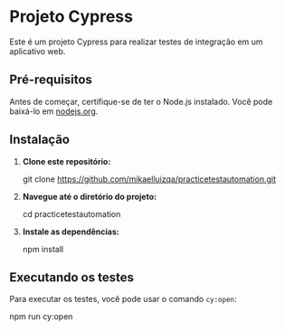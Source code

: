 # Projeto Cypress

Este é um projeto Cypress para realizar testes de integração em um aplicativo web.

## Pré-requisitos

Antes de começar, certifique-se de ter o Node.js instalado. Você pode baixá-lo em [nodejs.org](https://nodejs.org/).

## Instalação

1. **Clone este repositório:**

    git clone https://github.com/mikaelluizqa/practicetestautomation.git

2. **Navegue até o diretório do projeto:**

    cd practicetestautomation

3. **Instale as dependências:**

    npm install

## Executando os testes

Para executar os testes, você pode usar o comando `cy:open`:

npm run cy:open
